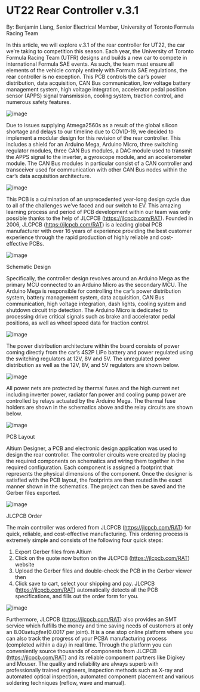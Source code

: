 # UT22 Rear Controller v.3.1

By: Benjamin Liang, Senior Electrical Member, University of Toronto Formula Racing Team

In this article, we will explore v.3.1 of the rear controller for UT22, the car we’re taking to competition this season. Each year, the University of Toronto Formula Racing Team (UTFR) designs and builds a new car to compete in international Formula SAE events. As such, the team must ensure all elements of the vehicle comply entirely with Formula SAE regulations, the rear controller is no exception. This PCB controls the car’s power distribution, data acquisition, CAN Bus communication, low voltage battery management system, high voltage integration, accelerator pedal position sensor (APPS) signal transmission, cooling system, traction control, and numerous safety features.

![image](https://user-images.githubusercontent.com/82067858/163696802-64a019b0-70ba-4c65-9f0d-db92673a1dd2.png)
 
Due to issues supplying Atmega2560s as a result of the global silicon shortage and delays to our timeline due to COVID-19, we decided to implement a modular design for this revision of the rear controller. This includes a shield for an Arduino Mega, Arduino Micro, three switching regulator modules, three CAN Bus modules, a DAC module used to transmit the APPS signal to the inverter, a gyroscope module, and an accelerometer module. The CAN Bus modules in particular consist of a CAN controller and transceiver used for communication with other CAN Bus nodes within the car’s data acquisition architecture.

![image](https://user-images.githubusercontent.com/82067858/163696812-2b7d1602-58c7-4ac8-8c49-9c933870736a.png)
 
This PCB is a culmination of an unprecedented year-long design cycle due to all of the challenges we’ve faced and our switch to EV. This amazing learning process and period of PCB development within our team was only possible thanks to the help of JLCPCB (https://jlcpcb.com/RAT). Founded in 2006, JLCPCB (https://jlcpcb.com/RAT) is a leading global PCB manufacturer with over 16 years of experience providing the best customer experience through the rapid production of highly reliable and cost-effective PCBs.

![image](https://user-images.githubusercontent.com/82067858/163696818-f68e408e-ea13-43bf-9358-32c023607ed7.png)
 
Schematic Design

Specifically, the controller design revolves around an Arduino Mega as the primary MCU connected to an Arduino Micro as the secondary MCU. The Arduino Mega is responsible for controlling the car’s power distribution system, battery management system, data acquisition, CAN Bus communication, high voltage integration, dash lights, cooling system and shutdown circuit trip detection. The Arduino Micro is dedicated to processing drive critical signals such as brake and accelerator pedal positions, as well as wheel speed data for traction control.

![image](https://user-images.githubusercontent.com/82067858/163696833-5555d370-adc2-4e6a-9ef3-3ebe80cacae5.png)
 
The power distribution architecture within the board consists of power coming directly from the car’s 4S2P LiPo battery and power regulated using the switching regulators at 12V, 8V and 5V. The unregulated power distribution as well as the 12V, 8V, and 5V regulators are shown below.

![image](https://user-images.githubusercontent.com/82067858/163696841-9523278b-aee2-473e-92fb-3dab3f1980b5.png)
 
All power nets are protected by thermal fuses and the high current net including inverter power, radiator fan power and cooling pump power are controlled by relays actuated by the Arduino Mega. The thermal fuse holders are shown in the schematics above and the relay circuits are shown below.

![image](https://user-images.githubusercontent.com/82067858/163696843-b565ca3e-d745-4aa1-8aeb-da74c41dbfb2.png)
 
PCB Layout

Altium Designer, a PCB and electronic design application was used to design the rear controller. The controller circuits were created by placing the required components on schematics and wiring them together in the required configuration. Each component is assigned a footprint that represents the physical dimensions of the component. Once the designer is satisfied with the PCB layout, the footprints are then routed in the exact manner shown in the schematics. The project can then be saved and the Gerber files exported.

![image](https://user-images.githubusercontent.com/82067858/163696852-716500d4-694a-4ea5-b69b-cd6041e1bdde.png)
 
JLCPCB Order

The main controller was ordered from JLCPCB (https://jlcpcb.com/RAT) for quick, reliable, and cost-effective manufacturing. This ordering process is extremely simple and consists of the following four quick steps:
1.	Export Gerber files from Altium
2.	Click on the quote now button on the JLCPCB (https://jlcpcb.com/RAT) website
3.	Upload the Gerber files and double-check the PCB in the Gerber viewer then
4.	Click save to cart, select your shipping and pay.
JLCPCB (https://jlcpcb.com/RAT) automatically detects all the PCB specifications, and fills out the order form for you.

![image](https://user-images.githubusercontent.com/82067858/163696855-d669d2a4-a43b-4a57-980e-05c0cfb5e4d1.png)
 
Furthermore, JLCPCB (https://jlcpcb.com/RAT) also provides an SMT service which fulfills the money and time saving needs of customers at only an $8.00 setup fee ($0.0017 per joint). It is a one stop online platform where you can also track the progress of your PCBA manufacturing process (completed within a day) in real time. Through the platform you can conveniently source thousands of components from JLCPCB (https://jlcpcb.com/RAT) and its reliable component partners like Digikey and Mouser. The quality and reliability are always superb with professionally trained engineers, inspection methods such as X-ray and automated optical inspection, automated component placement and various soldering techniques (reflow, wave and manual).
